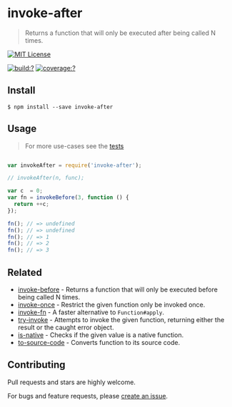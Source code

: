 # invoke-after

> Returns a function that will only be executed after being called N times.

[![MIT License](https://img.shields.io/badge/license-MIT_License-green.svg?style=flat-square)](https://github.com/gearcase/invoke-after/blob/master/LICENSE)

[![build:?](https://img.shields.io/travis/gearcase/invoke-after/master.svg?style=flat-square)](https://travis-ci.org/gearcase/invoke-after)
[![coverage:?](https://img.shields.io/coveralls/gearcase/invoke-after/master.svg?style=flat-square)](https://coveralls.io/github/gearcase/invoke-after)


## Install

```
$ npm install --save invoke-after 
```

## Usage

> For more use-cases see the [tests](https://github.com/gearcase/invoke-after/blob/master/test/spec/index.js)

```js

var invokeAfter = require('invoke-after');

// invokeAfter(n, func);

var c  = 0;
var fn = invokeBefore(3, function () {
  return ++c;
});

fn(); // => undefined
fn(); // => undefined
fn(); // => 1
fn(); // => 2
fn(); // => 3

```

## Related

- [invoke-before](https://github.com/gearcase/invoke-before) - Returns a function that will only be executed before being called N times.
- [invoke-once](https://github.com/gearcase/invoke-once) - Restrict the given function only be invoked once.
- [invoke-fn](https://github.com/gearcase/invoke-fn) - A faster alternative to `Function#apply`.
- [try-invoke](https://github.com/gearcase/try-invoke) - Attempts to invoke the given function, returning either the result or the caught error object.
- [is-native](https://github.com/gearcase/is-native) - Checks if the given value is a native function.
- [to-source-code](https://github.com/gearcase/to-source-code.git) - Converts function to its source code.


## Contributing

Pull requests and stars are highly welcome.

For bugs and feature requests, please [create an issue](https://github.com/gearcase/invoke-after/issues/new).
